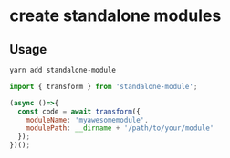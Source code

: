 
# create standalone modules

## Usage

```sh
yarn add standalone-module
```

```js
import { transform } from 'standalone-module';

(async ()=>{
  const code = await transform({
    moduleName: 'myawesomemodule', 
    modulePath: __dirname + '/path/to/your/module'
  });
})();

```
